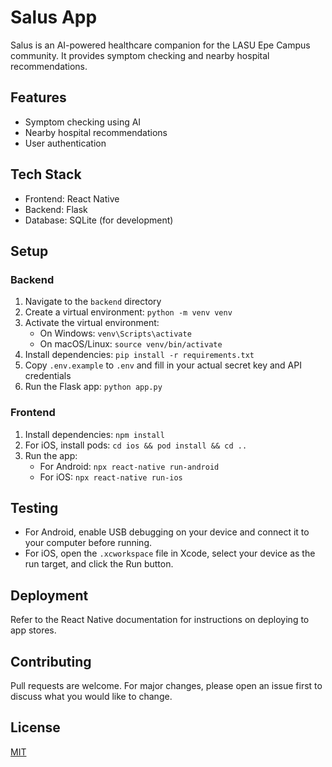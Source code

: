 # Salus App

Salus is an AI-powered healthcare companion for the LASU Epe Campus community. It provides symptom checking and nearby hospital recommendations.

## Features

- Symptom checking using AI
- Nearby hospital recommendations
- User authentication

## Tech Stack

- Frontend: React Native
- Backend: Flask
- Database: SQLite (for development)

## Setup

### Backend

1. Navigate to the `backend` directory
2. Create a virtual environment: `python -m venv venv`
3. Activate the virtual environment:
   - On Windows: `venv\Scripts\activate`
   - On macOS/Linux: `source venv/bin/activate`
4. Install dependencies: `pip install -r requirements.txt`
5. Copy `.env.example` to `.env` and fill in your actual secret key and API credentials
6. Run the Flask app: `python app.py`

### Frontend

1. Install dependencies: `npm install`
2. For iOS, install pods: `cd ios && pod install && cd ..`
3. Run the app:
   - For Android: `npx react-native run-android`
   - For iOS: `npx react-native run-ios`

## Testing

- For Android, enable USB debugging on your device and connect it to your computer before running.
- For iOS, open the `.xcworkspace` file in Xcode, select your device as the run target, and click the Run button.

## Deployment

Refer to the React Native documentation for instructions on deploying to app stores.

## Contributing

Pull requests are welcome. For major changes, please open an issue first to discuss what you would like to change.

## License

[MIT](https://choosealicense.com/licenses/mit/)

